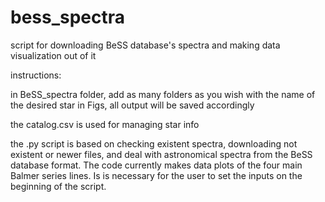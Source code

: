 # bess_spectra
script for downloading BeSS database's spectra and making data visualization out of it

instructions:

in BeSS_spectra folder, add as many folders as you wish with the name of the desired star
in Figs, all output will be saved accordingly

the catalog.csv is used for managing star info

the .py script is based on checking existent spectra, downloading not existent or newer files, and deal with astronomical spectra from the BeSS database format. The code currently makes data plots of the four main Balmer series lines. Is is necessary for the user to set the inputs on the beginning of the script.
